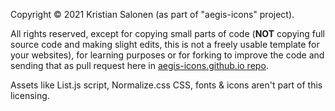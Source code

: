 Copyright © 2021 Kristian Salonen (as part of "aegis-icons" project).

All rights reserved, except for copying small parts of code (**NOT** copying full source code and making slight edits, this is not a freely usable template for your websites), for learning purposes or for forking to improve the code and sending that as pull request here in [aegis-icons.github.io repo](https://github.com/aegis-icons/aegis-icons.github.io).

Assets like List.js script, Normalize.css CSS, fonts & icons aren't part of this licensing.